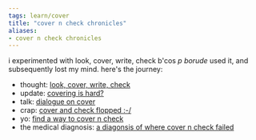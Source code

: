 ```yaml
---
tags: learn/cover 
title: "cover n check chronicles"
aliases:
- cover n check chronicles
---
```


i experimented with look, cover, write, check b'cos *p borude* used it, and subsequently lost my mind. here's the journey:

- thought: [look, cover, write, check](coverCheck)
- update: [covering is hard?](coverIsHard)
- talk: [dialogue on cover](coverDialogue.md)
- crap: [cover and check flopped :-/](coverFlop.md)
- yo: [find a way to cover n check](findAWay.md)
- the medical diagnosis: [a diagonsis of where cover n check failed](coverDiagnosis.md)